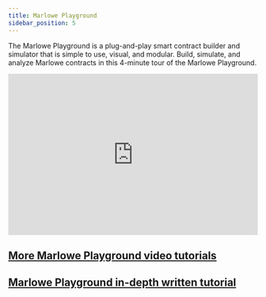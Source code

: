 ```yaml
---
title: Marlowe Playground
sidebar_position: 5
---
```


The Marlowe Playground is a plug-and-play smart contract builder and simulator that is simple to use, visual, and modular. Build, simulate, and analyze Marlowe contracts in this 4-minute tour of the Marlowe Playground.
<iframe width="100%" height="325" src="https://www.youtube.com/embed/axP-jYQ_6lo" frameborder="0" allow="accelerometer; autoplay; clipboard-write; encrypted-media; gyroscope; picture-in-picture fullscreen"></iframe>

## [More Marlowe Playground video tutorials](tutorials/video-tutorials.md#marlowe-playground-tutorials)
## [Marlowe Playground in-depth written tutorial](../tutorials/playground-overview.md)
